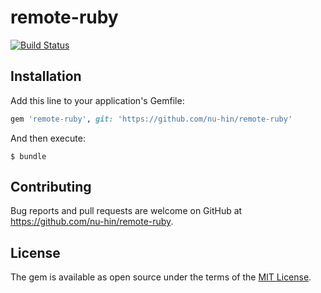 # remote-ruby

[![Build Status](https://travis-ci.org/Nu-hin/remote-ruby.svg?branch=master)](https://travis-ci.org/Nu-hin/remote-ruby)

## Installation

Add this line to your application's Gemfile:

```ruby
gem 'remote-ruby', git: 'https://github.com/nu-hin/remote-ruby'
```

And then execute:

    $ bundle


## Contributing

Bug reports and pull requests are welcome on GitHub at https://github.com/nu-hin/remote-ruby.

## License

The gem is available as open source under the terms of the [MIT License](http://opensource.org/licenses/MIT).

